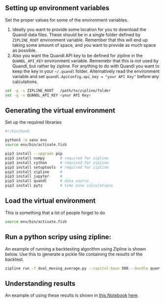 

## Setting up environment variables

Set the proper values for some of the environment variables. 

1. Ideally you want to provide some location for you to download 
   the Quandl data files. These should be in a single folder defined 
   by `ZIPLINE_ROOT` environment  variable. Remember that this will
   end up taking some amount of space, and you want to provide as much
   space as possible.
2. Also you want the Quandl API key to be defined for zipline in the 
   `QUANDL_API_KEY` environment variable. Rememebr that this is _not_
   used by Quandl, but rather by zipline. For anything to do with Quandl
   you want to keep the key in your `~/.quandl` folder. Alternatively
   read the environment variable and set 
   `quandl.ApiConfig.api_key = "your API Key"` before any calculations.


```sh
set -g -x ZIPLINE_ROOT   /path/to/zipline/folder
set -g -x QUANDL_API_KEY <your API Key> 
```

## Generating the virtual environment

Set up the required libraries

```sh
#!/bin/bash

python3 -m venv env
source env/bin/activate.fish

pip3 install --upgrade pip
pip3 install numpy       # required for zipline
pip3 install cython      # required for zipline
pip3 install setuptools  # required for zipline
pip3 install zipline     # 
pip3 install jupyter     # 
pip3 install quandl      # data source
pip3 install pytz        # time zone calculations
```

## Load the virtual environment

This is something that a lot of people forget to do

```sh
source env/bin/activate.fish
```

## Run a python scripy using zipline: 

An example of running a backtesting algorithm using Zipline 
is shown below. Use this to generate a pickle file containing
the results of the backtest. 

```bash
zipline run -f dual_moving_average.py --capital-base 500 --bundle quantopian-quandl -s 2016-01-01 -e 2017-01-01 -o test.pickle
```

## Understanding results

An example of using these results is shown in [this Notebook](https://github.com/sankhaMukherjee/finance-Test/blob/master/Plot%20results%20of%20a%20particular%20zipline%20output.ipynb)
 [here](./Plot%20results%20of%20a%20particular%20zipline%20output.ipynb).
